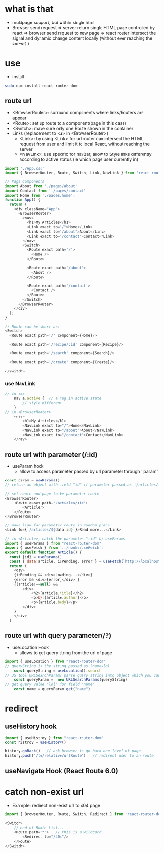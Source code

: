 # what is that
- multipage support, but within single html
- Browser send request => server return single HTML page controlled by react => browser send request to new page => react router intersect the signal and dynamic change content locally (without ever reaching the server) i

# use
- install
```bash
sudo npm install react-router-dom
```

## route url
- \<BrowserRouter>: surround components where links/Routers are appear
- \<Route>: set up route to a component(page in this case)
- \<Switch>: make sure only one Route shown in the container
- Links (replacement to \<a> in \<BrowserRouter>)
  - \<Link>: by using \<Link> for url router can intersect the HTML request from user and limit it to local React, without reaching the server
  - \<NavLink>: use specific for navBar, allow to Style links differently according to active status (ie which page user currently in)
```js
import './App.css'
import { BrowserRouter, Route, Switch, Link, NavLink } from 'react-router-dom';

// Page Components
import About from './pages/about'
import Contact from './pages/contact'
import Home from './pages/home';
function App() {
  return (
    <div className="App"> 
      <BrowserRouter>
        <nav>
          <h1>My Articles</h1>
          <Link exact to="/">Home</Link>
          <Link exact to="/about">About</Link>
          <Link exact to="/contact">Contact</Link>
        </nav>
        <Switch>      
          <Route exact path='/'>
            <Home />
          </Route>
          
          <Route exact path='/about'>
            <About />
          </Route>

          <Route exact path='/contact'>
            <Contact />
          </Route>
        </Switch>
      </BrowserRouter>
    </div>
  );
}
```
```js
// Route can be short as:
<Switch>
  <Route exact path='/' component={Home}/>

  <Route exact path='/recipe/:id' component={Recipe}/>

  <Route exact path='/search' component={Search}/>

  <Route exact path='/create' component={Create}/>
  
</Switch>
```
### use NavLink
```js
// in css
    nav a.active {  // a tag in active state
        // style different
    }
// in <BrowserRouter>
    <nav>
        <h1>My Articles</h1>
        <NavLink exact to="/">Home</NavLink>
        <NavLink exact to="/about">About</NavLink>
        <NavLink exact to="/contact">Contact</NavLink>
    </nav>
```

## route url with parameter (/:id)
- useParam hook
    - allow to access parameter passed by url parameter through ':param'
```js
const param = useParams()
// return an object with field "id" if parameter passed as '/articles/:id'
```
```js
// set route and page to be parameter route
<BrowserRouter>
    <Route exact path='/articles/:id'>
        <Article/>
    </Route>
</BrowserRouter>

// make link for parameter route in random place
<Link to={`/articles/${data.id}`}>Read more...</Link>

// in <Article>, catch the parameter ":id" by useParams
import { useParams } from "react-router-dom"
import { useFetch } from "../hooks/useFetch";
export default function Article() {
  const {id} = useParams()
  const { data:article, isPending, error } = useFetch(`http://localhost:3002/articles/${id}`)
  return (
    <div>
    {isPending && <div>Loading...</div>}
    {error && <div>{error}</div> }
    {(article!==null) && 
        <div>
            <h2>{article.title}</h2>
            <p>by:{article.author}</p> 
            <p>{article.body}</p> 
        </div>
    }  
    </div>
  )
```
## route url with query parameter(/?)
- useLocation Hook
  - allows to get query string from the url of page
```js
import { useLocation } from "react-router-dom"
// queryString is the string passed as ?name=lol
    const queryString = useLocation().search  
// JS tool URLSearchParams parse query string into object which you can "get()" query value
    const queryParam =  new URLSearchParams(queryString) 
// get query value "lol" for field "name"  
    const name = queryParam.get("name")  
```
# redirect
## useHistory hook

```js
import { useHistroy } from "react-router-dom"
const histroy = useHistory()

history.goBack()   // ask browser to go back one level of page
history.push('/to/relative/urlRoute')   // redirect user to an route
```
## useNavigate Hook (React Route 6.0)

# catch non-exist url
- Example: redirect non-exist url to 404 page 
```js
import { BrowserRouter, Route, Switch, Redirect } from 'react-router-dom';

<Switch> 
    // end of Route List...
    <Route path="*">   // this is a wildcard
        <Redirect to="/404"/>
    </Route>
</Switch>
```